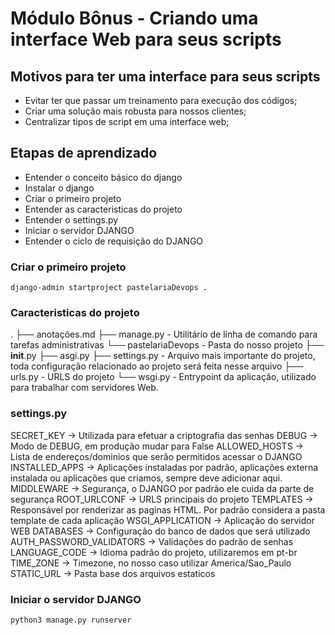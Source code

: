 # Módulo Bônus - Criando uma interface Web para seus scripts

## Motivos para ter uma interface para seus scripts

- Evitar ter que passar um treinamento para execução dos códigos;
- Criar uma solução mais robusta para nossos clientes;
- Centralizar tipos de script em uma interface web;

## Etapas de aprendizado

- Entender o conceito básico do django
- Instalar o django
- Criar o primeiro projeto
- Entender as caracteristicas do projeto
- Entender o settings.py
- Iniciar o servidor DJANGO
- Entender o ciclo de requisição do DJANGO

### Criar o primeiro projeto

```
django-admin startproject pastelariaDevops .
```

### Caracteristicas do projeto
.
├── anotações.md
├── manage.py - Utilitário de linha de comando para tarefas administrativas
└── pastelariaDevops - Pasta do nosso projeto
    ├── __init__.py
    ├── asgi.py
    ├── settings.py - Arquivo mais importante do projeto, toda configuração relacionado ao projeto será feita nesse arquivo
    ├── urls.py - URLS do projeto
    └── wsgi.py - Entrypoint da aplicação, utilizado para trabalhar com servidores Web.

### settings.py

SECRET_KEY -> Utilizada para efetuar a criptografia das senhas
DEBUG -> Modo de DEBUG, em produção mudar para False
ALLOWED_HOSTS -> Lista de endereços/dominios que serão permitidos acessar o DJANGO
INSTALLED_APPS -> Aplicações instaladas por padrão, aplicações externa instalada ou aplicações que criamos, sempre deve adicionar aqui.
MIDDLEWARE -> Segurança, o DJANGO por padrão ele cuida da parte de segurança
ROOT_URLCONF -> URLS principais do projeto
TEMPLATES -> Responsável por renderizar as paginas HTML. Por padrão considera a pasta template de cada aplicação
WSGI_APPLICATION -> Aplicação do servidor WEB
DATABASES -> Configuração do banco de dados que será utilizado
AUTH_PASSWORD_VALIDATORS -> Validações do padrão de senhas
LANGUAGE_CODE -> Idioma padrão do projeto, utilizaremos em pt-br
TIME_ZONE -> Timezone, no nosso caso utilizar America/Sao_Paulo
STATIC_URL -> Pasta base dos arquivos estaticos

### Iniciar o servidor DJANGO

```
python3 manage.py runserver
```